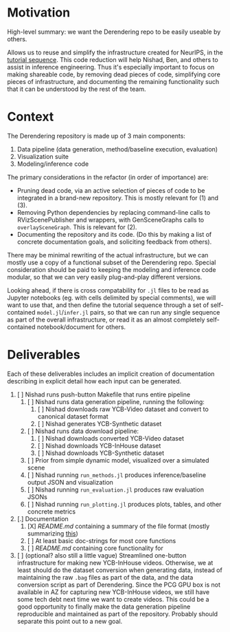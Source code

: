 # Motivation

High-level summary: we want the Derendering repo to be easily useable by others.

Allows us to reuse and simplify the infrastructure created for NeurIPS, in the
[tutorial sequence](SceneGraphInferenceTutorialSequence.md). This code
reduction will help Nishad, Ben, and others to assist in inference engineering.
Thus it's especially important to focus on making shareable code, by removing
dead pieces of code, simplifying core pieces of infrastructure, and documenting
the remaining functionality such that it can be understood by the rest of the
team.

# Context

The Derendering repository is made up of 3 main components:

1. Data pipeline (data generation, method/baseline execution, evaluation)
2. Visualization suite
3. Modeling/inference code

The primary considerations in the refactor (in order of importance) are:

* Pruning dead code, via an active selection of pieces of code to be integrated
  in a brand-new repository. This is mostly relevant for (1) and (3).
* Removing Python dependencies by replacing command-line calls to
  RVizScenePublisher and wrappers, with GenSceneGraphs calls to
  `overlaySceneGraph`. This is relevant for (2).
* Documenting the repository and its code. (Do this by making a list of 
  concrete documentation goals, and soliciting feedback from others).

There may be minimal rewriting of the actual infrastructure, but we can mostly
use a copy of a functional subset of the Derendering repo. Special
consideration should be paid to keeping the modeling and inference code
modular, so that we can very easily plug-and-play different versions.

Looking ahead, if there is cross compatability for `.jl` files to be read as
Jupyter notebooks (eg. with cells delimited by special comments), we will want
to use that, and then define the tutorial sequence through a set of
self-contained `model.jl`/`infer.jl` pairs, so that we can run any single
sequence as part of the overall infrastructure, or read it as an almost
completely self-contained notebook/document for others.

# Deliverables

Each of these deliverables includes an implicit creation of documentation
describing in explicit detail how each input can be generated.

1. [ ] Nishad runs push-button Makefile that runs entire pipeline
    1. [ ] Nishad runs data generation pipeline, running the following:
        1. [ ] Nishad downloads raw YCB-Video dataset and convert to canonical dataset format
        2. [ ] Nishad generates YCB-Synthetic dataset
    2. [ ] Nishad runs data download pipeline:
        1. [ ] Nishad downloads converted YCB-Video dataset
        2. [ ] Nishad downloads YCB-InHouse dataset
        3. [ ] Nishad downloads YCB-Synthetic dataset
    3. [ ] Prior from simple dynamic model, visualized over a simulated scene
    4. [ ] Nishad running `run_methods.jl` produces inference/baseline output JSON and visualization
    5. [ ] Nishad running `run_evaluation.jl` produces raw evaluation JSONs
    6. [ ] Nishad running `run_plotting.jl` produces plots, tables, and other concrete metrics
2. [.] Documentation
    1. [X] *README.md* containing a summary of the file format (mostly summarizing [this](https://docs.google.com/document/d/1Hb6dmcatRCZpUXJI3ImoNVos_J4IffrMxbiwPsCtft0/edit#heading=h.7rmiigac9sxb))
    2. [ ] At least basic doc-strings for most core functions
    3. [ ] *README.md* containing core functionality for 
3. [ ] (optional? also still a little vague) Streamlined one-button
       infrastructure for making new YCB-InHouse videos. Otherwise, we at least
       should do the dataset conversion when generating data, instead of
       maintaining the raw `.bag` files as part of the data, and the data
       conversion script as part of Derendering. Since the PCG GPU box is not
       available in AZ for capturing new YCB-InHouse videos, we still have some
       tech debt next time we want to create videos. This could be a good
       opportunity to finally make the data generation pipeline reproducible
       and maintained as part of the repository. Probably should separate this
       point out to a new goal.
